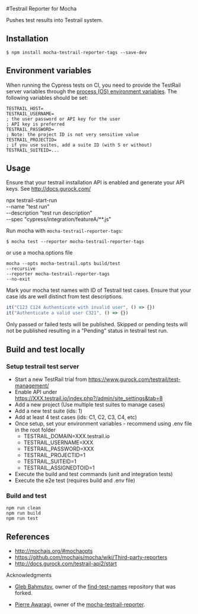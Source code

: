 #Testrail Reporter for Mocha

Pushes test results into Testrail system.

## Installation

```shell
$ npm install mocha-testrail-reporter-tags --save-dev
```

## Environment variables

When running the Cypress tests on CI, you need to provide the TestRail server variables through the [process (OS) environment variables](https://en.wikipedia.org/wiki/Environment_variable). The following variables should be set:

```
TESTRAIL_HOST=
TESTRAIL_USERNAME=
; the user password or API key for the user
; API key is preferred
TESTRAIL_PASSWORD=
; Note: the project ID is not very sensitive value
TESTRAIL_PROJECTID=
; if you use suites, add a suite ID (with S or without)
TESTRAIL_SUITEID=...
```

## Usage
Ensure that your testrail installation API is enabled and generate your API keys. See http://docs.gurock.com/

npx testrail-start-run \
  --name "test run" \
  --description "test run description" \
  --spec "cypress/integration/featureA/**.js"
  
Run mocha with `mocha-testrail-reporter-tags`:

```shell
$ mocha test --reporter mocha-testrail-reporter-tags
```

or use a mocha.options file
```shell
mocha --opts mocha-testrail.opts build/test
--recursive
--reporter mocha-testrail-reporter-tags
--no-exit
```


Mark your mocha test names with ID of Testrail test cases. Ensure that your case ids are well distinct from test descriptions.
 
```Javascript
it("C123 C124 Authenticate with invalid user", () => {})
it("Authenticate a valid user C321", () => {})
```

Only passed or failed tests will be published. Skipped or pending tests will not be published resulting in a "Pending" status in testrail test run.

## Build and test locally

### Setup testrail test server

- Start a new TestRail trial from https://www.gurock.com/testrail/test-management/
- Enable API under https://XXX.testrail.io/index.php?/admin/site_settings&tab=8
- Add a new project (Use multiple test suites to manage cases)
- Add a new test suite (ids: 1)
- Add at least 4 test cases (ids: C1, C2, C3, C4, etc)
- Once setup, set your environment variables - recommend using .env file in the root folder
  - TESTRAIL_DOMAIN=XXX.testrail.io 
  - TESTRAIL_USERNAME=XXX 
  - TESTRAIL_PASSWORD=XXX 
  - TESTRAIL_PROJECTID=1 
  - TESTRAIL_SUITEID=1 
  - TESTRAIL_ASSIGNEDTOID=1
- Execute the build and test commands (unit and integration tests)
- Execute the e2e test (requires build and .env file)

### Build and test
```
npm run clean
npm run build
npm run test
```

## References
- http://mochajs.org/#mochaopts
- https://github.com/mochajs/mocha/wiki/Third-party-reporters
- http://docs.gurock.com/testrail-api2/start

Acknowledgments

* [Gleb Bahmutov](https://github.com/bahmutov), owner of the [find-test-names](https://github.com/bahmutov/find-test-names) repository that was forked.

* [Pierre Awaragi](https://github.com/awaragi), owner of the [mocha-testrail-reporter](https://github.com/awaragi/mocha-testrail-reporter).